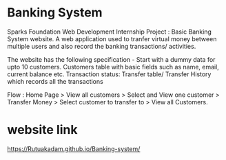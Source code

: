 # Banking System
Sparks Foundation Web Development Internship Project : Basic Banking System website. A web application used to tranfer virtual money between multiple users and also record the banking transactions/ activities.

The website has the following specification -
Start with a dummy data for upto 10 customers. Customers table with basic fields such as name, email, current balance etc. Transaction status: Transfer table/ Transfer History which records all the transactions

Flow : Home Page > View all customers > Select and View one customer > Transfer Money > Select customer to transfer to > View all Customers.

# website link
https://Rutuakadam.github.io/Banking-system/
